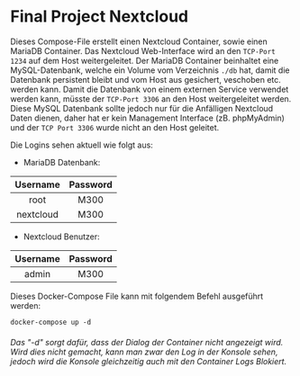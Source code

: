 # Final Project Nextcloud

Dieses Compose-File erstellt einen Nextcloud Container, sowie einen MariaDB Container. Das Nextcloud Web-Interface wird an den `TCP-Port 1234` auf dem Host weitergeleitet. Der MariaDB Container beinhaltet eine MySQL-Datenbank, welche ein Volume vom Verzeichnis `./db` hat, damit die Datenbank persistent bleibt und vom Host aus gesichert, veschoben etc. werden kann. Damit die Datenbank von einem externen Service verwendet werden kann, müsste der `TCP-Port 3306` an den Host weitergeleitet werden. Diese MySQL Datenbank sollte jedoch nur für die Anfälligen Nextcloud Daten dienen, daher hat er kein Management Interface (zB. phpMyAdmin) und der `TCP Port 3306` wurde nicht an den Host geleitet.

Die Logins sehen aktuell wie folgt aus:

 * MariaDB Datenbank:

| Username  | Password |
|:---------:|:--------:|
|   root    |   M300   |
| nextcloud |   M300   |


* Nextcloud Benutzer:

| Username  | Password |
|:---------:|:--------:|
|   admin   |   M300   |


Dieses Docker-Compose File kann mit folgendem Befehl ausgeführt werden:

```
docker-compose up -d
```
###### Das "-d" sorgt dafür, dass der Dialog der Container nicht angezeigt wird. Wird dies nicht gemacht, kann man zwar den Log in der Konsole sehen, jedoch wird die Konsole gleichzeitig auch mit den Container Logs Blokiert.
